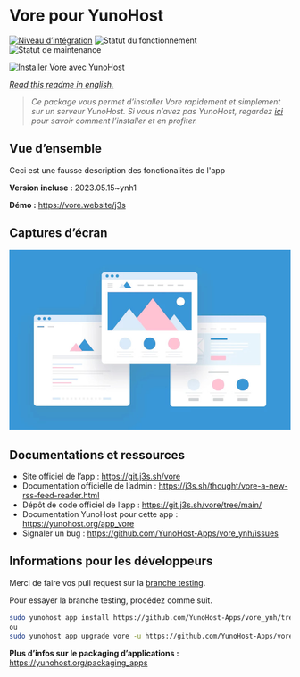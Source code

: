 <!--
N.B.: This README was automatically generated by https://github.com/YunoHost/apps/tree/master/tools/README-generator
It shall NOT be edited by hand.
-->

# Vore pour YunoHost

[![Niveau d’intégration](https://dash.yunohost.org/integration/vore.svg)](https://dash.yunohost.org/appci/app/vore) ![Statut du fonctionnement](https://ci-apps.yunohost.org/ci/badges/vore.status.svg) ![Statut de maintenance](https://ci-apps.yunohost.org/ci/badges/vore.maintain.svg)

[![Installer Vore avec YunoHost](https://install-app.yunohost.org/install-with-yunohost.svg)](https://install-app.yunohost.org/?app=vore)

*[Read this readme in english.](./README.md)*

> *Ce package vous permet d’installer Vore rapidement et simplement sur un serveur YunoHost.
Si vous n’avez pas YunoHost, regardez [ici](https://yunohost.org/#/install) pour savoir comment l’installer et en profiter.*

## Vue d’ensemble

Ceci est une fausse description des fonctionalités de l'app


**Version incluse :** 2023.05.15~ynh1

**Démo :** https://vore.website/j3s

## Captures d’écran

![Capture d’écran de Vore](./doc/screenshots/example.jpg)

## Documentations et ressources

* Site officiel de l’app : <https://git.j3s.sh/vore>
* Documentation officielle de l’admin : <https://j3s.sh/thought/vore-a-new-rss-feed-reader.html>
* Dépôt de code officiel de l’app : <https://git.j3s.sh/vore/tree/main/>
* Documentation YunoHost pour cette app : <https://yunohost.org/app_vore>
* Signaler un bug : <https://github.com/YunoHost-Apps/vore_ynh/issues>

## Informations pour les développeurs

Merci de faire vos pull request sur la [branche testing](https://github.com/YunoHost-Apps/vore_ynh/tree/testing).

Pour essayer la branche testing, procédez comme suit.

``` bash
sudo yunohost app install https://github.com/YunoHost-Apps/vore_ynh/tree/testing --debug
ou
sudo yunohost app upgrade vore -u https://github.com/YunoHost-Apps/vore_ynh/tree/testing --debug
```

**Plus d’infos sur le packaging d’applications :** <https://yunohost.org/packaging_apps>